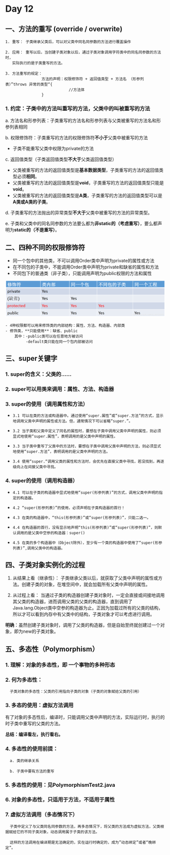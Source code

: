 # Day 12

## 一、方法的重写 (override / overwrite)
    1. 重写： 子类继承父类后，可以对父类中同名同参数的方法进行覆盖操作
    
    2. 应用： 重写以后，当创建子类对象以后，通过子类对象调用字符类中的同名同参数的方法时，
       实际执行的是子类重写的方法。

    3. 方法重写的规定：
                    方法的声明：权限修饰符 + 返回值类型 + 方法名 （形参列表）”throws 异常的类型“{
                                //方法体
                    }


### 1. 约定：子类中的方法叫重写的方法，父类中的叫被重写的方法

a. 方法名和形参列表：子类重写的方法名和形参列表与父类被重写的方法名和形参列表相同
            
b. 权限修饰符：子类重写的方法的权限修饰符**不小于**父类中被重写的方法

* 子类不能重写父类中权限为private的方法

c. 返回值类型（子类返回值类型**不大于**父类返回值类型）

* 父类被重写的方法的返回值类型是**基本数据类型**，子类重写的方法的返回值类型必须**相同**。
* 父类被重写的方法的返回值类型是**void**，子类重写的方法的返回值类型只能是**void**。
* 父类被重写的方法的返回值类型是**A类**，子类重写的方法的返回值类型可以是**A类或A类的子类**。

d. 子类重写的方法抛出的异常类型**不大于**父类中被重写的方法的异常类型。

e. 子类和父类中的同名同参数的方法要么都为**非static的（考虑重写）**，要么都声明为**static的（不是重写）**。

## 二、四种不同的权限修饰符

* 同一个包中的其他类，不可以调用Order类中声明为private的属性或方法
* 在不同包的子类中，不能调用Order类中声明为private和缺省的属性和方法
* 不同包下的普通类（非子类），只能调用声明为public权限的方法和属性

![img.png](img.png)

    - 4种权限都可以用来修饰类的内部结构：属性、方法、构造器、内部类
    - 修饰类，**只能使用**：缺省、public
        其中：-public类可以在任意地方被访问
             -default类只能在同一个包内部被访问

## 三、super关键字

### 1. super的含义：父类的......

### 2. super可以用类来调用：属性、方法、构造器

### 3. super的使用（调用属性和方法）

*     3.1 可以在类的方法或构造器中。通过使用“super.属性”或“super.方法”的方式，显示地调用父类中声明的属性或方法。但，通常情况下可以省略“super.”。

*     3.2 当子类和父类中定义了同名的属性时，要想在子类中调用父类中声明的属性，则必须显式地使用“super.属性”，表明调用的是父类中声明的属性。

*     3.3 当子类中重写了父类中的方法时，要想在子类中调用父类中声明的方法，则必须显式地使用“super.方法”，表明调用的是父类中声明的方法。

*     3.4 使用“super.“调用父类的属性和方法时，会优先在直接父类中寻找，若没找到，再逐级向上在间接父类中寻找。

### 4. super的使用（调用构造器）

*     4.1 可以在子类的构造器中显式地使用“super(形参列表)”的方式，调用父类中声明的指定的构造器。

*     4.2 “super(形参列表)”的使用，必须声明在子类构造器的首行！

*     4.3 在类的构造器中，“this(形参列表)”或“super(形参列表)”，只能二选一。

*     4.4 在构造器的首行，没有显示地声明“this(形参列表)”或“super(形参列表)”，则默认调用的是父类中空参的构造器：super()

*     4.5 在类的多个构造器中（Object除外），至少有一个类的构造器中使用了“super(形参列表)”,调用父类中的构造器。

## 四、子类对象实例化的过程

1. 从结果上看（继承性）：
   子类继承父类以后，就获取了父类中声明的属性或方法。创建子类的对象，在堆空间中，就会加载所有父类中声明的属性。

2. 从过程上看：
   当通过子类的构造器创建子类对象时，一定会直接或间接地调用其父类的构造器，进而调用父类的父类的构造器，直到调用了Java.lang.Object类中空参的构造器为止。正因为加载过所有的父类的结构，所以才可以看到内存中有父类中的结构，子类对象才可以考虑进行调用。

**明确**：虽然创建子类对象时，调用了父类的构造器，但是自始至终就创建过一个对象，即为new的子类对象。

## 五、多态性（Polymorphism）

### 1. 理解：对象的多态性，即   一个事物的多种形态

### 2. 何为多态性：
   
      子类对象的多态性：父类的引用指向子类的对象（子类的对象赋给父类的引用）

### 3. 多态的使用：虚拟方法调用
   
   有了对象的多态性后，编译时，只能调用父类中声明的方法，实际运行时，执行的时子类中重写的父类的方法。
   
   **总结：编译看左，执行看右。**

### 4. 多态性的使用前提：
      a. 类的继承关系

      b. 子类中要有方法的重写

### 5. 多态性的使用：见PolymorphismTest2.java

### 6. 对象的多态性，只适用于方法，不适用于属性 

### 7. 虚拟方法调用（多态情况下）
      
      子类中定义了与父类同名同参数的方法，再多态情况下，将父类的方法成为虚拟方法，父类根据赋给它的不同子类对象，动态调用属于子类的该方法。

      这样的方法调用在编译期是无法确定的，实在运行时确定的，成为”动态绑定”或者“晚绑定”。